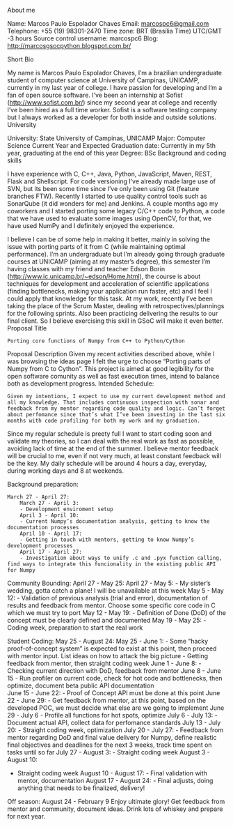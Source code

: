 About me

Name: Marcos Paulo Espolador Chaves
Email: marcospc6@gmail.com	
Telephone: +55 (19) 98301-2470
Time zone: BRT (Brasília Time) UTC/GMT -3 hours
Source control username: marcospc6
Blog: http://marcosgsocpython.blogspot.com.br/ 


Short Bio

My name is Marcos Paulo Espolador Chaves, I’m a brazilian undergraduate student of computer science at University of Campinas, UNICAMP, currently in my last year of college. 
I have passion for developing and I’m a fan of open source software. I’ve been an internship at Sofist (http://www.sofist.com.br/) since my second year at college and recently I’ve been hired as a full time worker. Sofist is a software testing company but I always worked as a developer for both inside and outside solutions.
University

University: State University of Campinas, UNICAMP
Major: Computer Science
Current Year and Expected Graduation date: Currently in my 5th year, graduating at the end of this year
Degree: BSc
Background and coding skills

I have experience with C, C++, Java, Python, JavaScript, Maven, REST, Flask and Shellscript. For code versioning I’ve already made large use of SVN, but its been some time since I’ve only been using Git (feature branches FTW). Recently I started to use quality control tools such as SonarQube (it did wonders for me) and Jenkins.
A couple months ago my coworkers and I started porting some legacy C/C++ code to Python, a code that we have used to evaluate some images using OpenCV, for that, we have used NumPy and I definitely enjoyed the experience. 

I believe I can be of some help in making it better, mainly in solving the issue with porting parts of it from C (while maintaining optimal performance).
I’m an undergraduate but I’m already going through graduate courses at UNICAMP (aiming at my master’s degree), this semester I’m having classes with my friend and teacher Edson Borin (http://www.ic.unicamp.br/~edson/Home.html), the course is about techniques for development and acceleration of scientific applications (finding bottlenecks, making your application run faster, etc) and I feel I could apply that knowledge for this task.
At my work, recently I’ve been taking the place of the Scrum Master, dealing with retrospectives/plannings for the following sprints. Also been practicing delivering the results to our final client. So I believe exercising this skill in GSoC will make it even better.
Proposal Title

	Porting core functions of Numpy from C++ to Python/Cython
Proposal Description
Given my recent activities described above, while I was browsing the ideas page I felt the urge to choose “Porting parts of Numpy from C to Cython”. 
	This project is aimed at good legibility for the open software comunity as well as fast execution times, intend to balance both as development progress.
Intended Schedule:

	Given my intentions, I expect to use my current development method and all my knowledge. That includes continuous inspection with sonar and feedback from my mentor regarding code quality and logic. Can’t forget about perfomance since that’s what I’ve been investing in the last six months with code profiling for both my work and my graduation.
 Since my regular schedule is preety full I want to start coding soon and validate my theories, so I can deal with the real work as fast as possible, avoiding lack of time at the end of the summer. I believe mentor feedback will be crucial to me, even if not very much, at least constant feedback will be the key.
	My daily schedule will be around 4 hours a day, everyday, during working days and 8 at weekends.
	




Background preparation:

	March 27 - April 27:
		March 27 - April 3:
		- Development enviroment setup
		April 3 - April 10:
		- Current Numpy’s documentation analysis, getting to know the documentation processes
		April 10 - April 17:
		- Getting in touch with mentors, getting to know Numpy’s development processes
		April 17 - April 27:
		- Investigation about ways to unify .c and .pyx function calling, find ways to integrate this funcionality in the existing public API for Numpy 
Community Bounding:
	April 27 - May 25:
		April 27 - May 5:
		- My sister’s wedding, gotta catch a plane! I will be unavailable at this week
		May 5 - May 12:
		- Validation of previous analysis (trial and error), documentation of results and feedback from mentor.  Choose some specific core code in C which we must try to port
		May 12 - May 19:
		- Definition of Done (DoD) of the concept must be clearly defined and documented
		May 19 - May 25:
		- Coding week, preparation to start the real work

Student Coding:
	May 25 - August 24:
		May 25 - June 1:
		- Some “hacky proof-of-concept system” is expected to exist at this point, then proceed with mentor input. List ideas on how to attack the big picture
		- Getting feedback from mentor, then straight coding week
		June 1 - June 8:
		- Checking current direction with DoD, feedback from mentor
		June 8 - June 15
		- Run profiler on current code, check for hot code and bottlenecks, then optimize,  document beta public API documentation  
		June 15 - June 22:
		- Proof of Concept API must be done at this point 
		June 22 - June 29:
		- Get feedback from mentor, at this point, based on the developed POC, we must decide what else are we going to implement 
		June 29 - July 6
		- Profile all functions for hot spots, optimize 
		July 6 - July 13:
		- Document actual API, collect data for perfomance standards
		July 13 - July 20:
		- Straight coding week, optimization
		July 20 - July 27:
		- Feedback from mentor regarding DoD and final value delivery for Numpy, define realistic final objectives and deadlines for the next 3 weeks, track time spent on tasks until so far
		July 27 - August 3:
		- Straight coding week
		August 3 - August 10:
- Straight coding week
		August 10 - August 17:
		- Final validation with mentor, documentation
		August 17 - August 24:
		- Final adjusts, doing anything that needs to be finalized, delivery!

Off season:
	August 24 - February 9
		Enjoy ultimate glory! Get feedback from mentor and community, document ideas. Drink lots of whiskey and prepare for next year.

